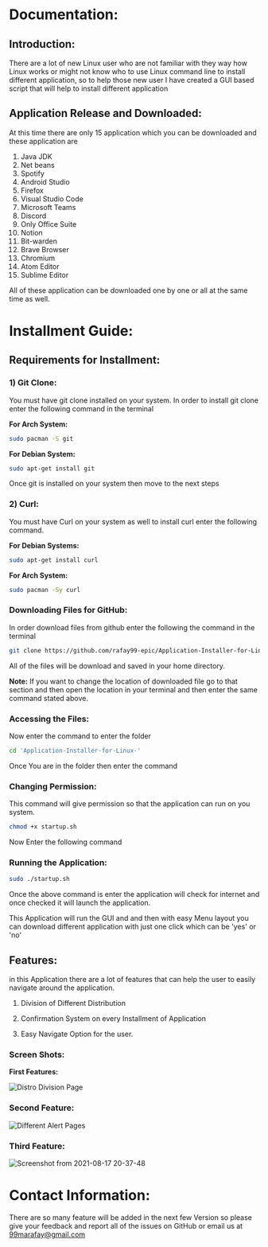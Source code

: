 # **Documentation:**

## Introduction:

There are a lot of new Linux user who are not familiar with they way how Linux works or might not know who to use Linux command line to install different application, so to help those new user I have created a GUI based script that will help to install different application

## **Application Release and Downloaded:**

At this time there are only 15  application which you can be downloaded and these application are

1. Java JDK
2. Net beans
3. Spotify
4. Android Studio
5. Firefox
6. Visual Studio Code
7. Microsoft Teams
8. Discord
9. Only Office Suite
10. Notion
11. Bit-warden
12. Brave Browser
13. Chromium
14. Atom Editor
15. Sublime Editor 

All of these application can be downloaded one by one or all at the same time as well.

 Installment Guide:
================

Requirements for Installment:
-----------------------------------------
### **1) Git Clone:**

You must have git clone installed on your system. In order to install git clone enter the following command in the terminal

**For Arch System:**

```bash
sudo pacman -S git
```

**For Debian System:**

```bash
sudo apt-get install git
```

Once git is installed on your system then move to the next steps

### **2) Curl:**

You must have Curl on your system as well to install curl enter the following command.

**For Debian Systems:**

```bash
sudo apt-get install curl
```

**For Arch System:**

```bash
sudo pacman -Sy curl
```

### **Downloading Files for GitHub:**

In order download files from github enter the following the command in the terminal

```bash
git clone https://github.com/rafay99-epic/Application-Installer-for-Linux-.git
```

All of the files will be download and saved in your home directory. 

**Note:** If you want to change the location of downloaded file go to that section and then open the location in your terminal and then enter the same command stated above.

### **Accessing the Files:**
Now enter the command to enter the folder
```bash
cd 'Application-Installer-for-Linux-'
```

Once You are in the folder then enter the command
### **Changing Permission:** 
This command will give permission so that the application can run on you system.
```bash
chmod +x startup.sh
```

Now Enter the following command
### **Running the Application:**
```bash
sudo ./startup.sh
```

Once the above command is enter the application will check for internet and once checked it will launch the application.




This Application will run the GUI and and then with easy Menu layout you can download different application with just one click which can be 'yes' or 'no'

## Features:

in this Application there are a lot of features that can help the user to easily navigate around the application.

1) Division of Different Distribution 

2) Confirmation System on every Installment of Application 

3) Easy Navigate Option for the user.

### Screen Shots:

**First Features:**

![Distro Division Page](https://user-images.githubusercontent.com/82662797/129757362-abff0e26-261d-4fae-900e-e36b6524d00f.png)

### Second Feature:

![Different Alert Pages](https://user-images.githubusercontent.com/82662797/129757470-1c064d50-c9d9-4216-9d8a-58cc446714bc.png)

### Third Feature:
![Screenshot from 2021-08-17 20-37-48](https://user-images.githubusercontent.com/82662797/129757557-c6ba1b2a-fb8b-491d-95d7-003e0db12c22.png)


Contact Information:
================
There are so many feature will be added in the next few Version so please give your feedback and report all of the issues on GitHub or email us at 99marafay@gmail.com  

